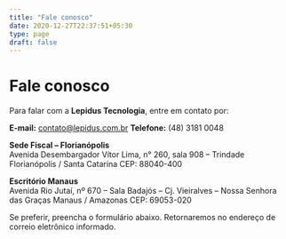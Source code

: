 ```yaml
---  
title: "Fale conosco"  
date: 2020-12-27T22:37:51+05:30
type: page
draft: false
--- 
```


# Fale conosco

Para falar com a **Lepidus Tecnologia**, entre em contato por:

**E-mail:** [contato@lepidus.com.br](contato@lepidus.com.br)
**Telefone:** (48) 3181 0048

**Sede Fiscal – Florianópolis**  
Avenida Desembargador Vítor Lima, n° 260, sala 908 – Trindade
Florianópolis / Santa Catarina
CEP: 88040-400

**Escritório Manaus**  
Avenida Rio Jutaí, nº 670 –  Sala Badajós – Cj. Vieiralves – Nossa Senhora das Graças
Manaus / Amazonas
CEP: 69053-020

Se preferir, preencha o formulário abaixo. Retornaremos no endereço de correio eletrônico informado.